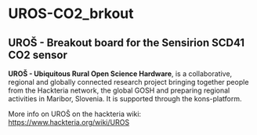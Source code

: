 # UROS-CO2_brkout
## UROŠ - Breakout board for the Sensirion SCD41 CO2 sensor

**UROŠ - Ubiquitous Rural Open Science Hardware**, is a collaborative, regional and globally connected research project bringing together people from the Hackteria network, the global GOSH and preparing regional activities in Maribor, Slovenia. It is supported through the kons-platform.

More info on UROŠ on the hackteria wiki: https://www.hackteria.org/wiki/UROS
